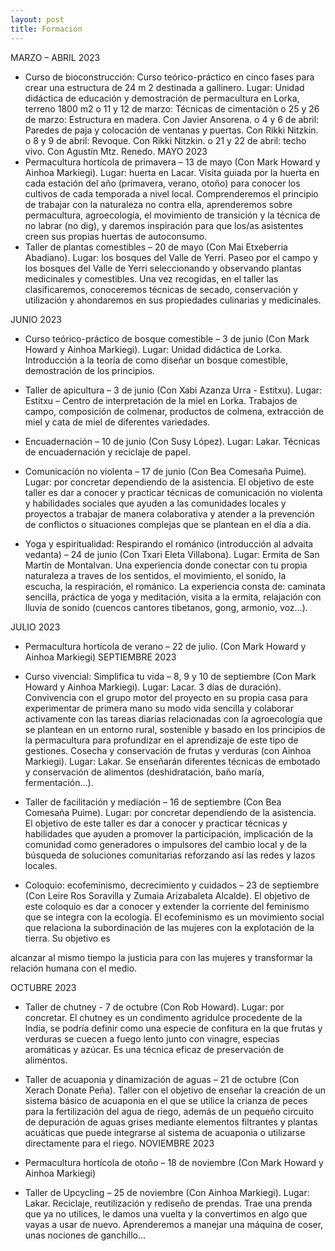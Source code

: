 ```yaml
---
layout: post
title: Formación
---
```


MARZO – ABRIL 2023
-  Curso de bioconstrucción: Curso teórico-práctico en
cinco fases para crear una estructura de 24 m 2 destinada a
gallinero. Lugar: Unidad didáctica de educación y
demostración de permacultura en Lorka, terreno 1800 m2
o 11 y 12 de marzo: Técnicas de cimentación
o 25 y 26 de marzo: Estructura en madera. Con Javier
Ansorena.
o 4 y 6 de abril: Paredes de paja y colocación de
ventanas y puertas. Con Rikki Nitzkin.
o 8 y 9 de abril: Revoque. Con Rikki Nitzkin.
o 21 y 22 de abril: techo vivo. Con Agustín Mtz.
Renedo.
MAYO 2023
- Permacultura hortícola de primavera – 13 de mayo
(Con Mark Howard y Ainhoa Markiegi). Lugar: huerta en
Lacar. Visita guiada por la huerta en cada estación del año
(primavera, verano, otoño) para conocer los cultivos de
cada temporada a nivel local. Comprenderemos el principio
de trabajar con la naturaleza no contra ella, aprenderemos
sobre permacultura, agroecología, el movimiento de
transición y la técnica de no labrar (no dig), y daremos
inspiración para que los/as asistentes creen sus propias
huertas de autoconsumo.
-  Taller de plantas comestibles – 20 de mayo (Con
Mai Etxeberria Abadiano). Lugar: los bosques del Valle de
Yerri. Paseo por el campo y los bosques del Valle de Yerri
seleccionando y observando plantas medicinales y
comestibles. Una vez recogidas, en el taller las
clasificaremos, conoceremos técnicas de secado,
conservación y utilización y ahondaremos en sus
propiedades culinarias y medicinales.

JUNIO 2023

- Curso teórico-práctico de bosque comestible – 3
de junio (Con Mark Howard y Ainhoa Markiegi). Lugar:
Unidad didáctica de Lorka. Introducción a la teoría de
como diseñar un bosque comestible, demostración de los
principios.
-  Taller de apicultura – 3 de junio (Con Xabi Azanza
Urra - Estitxu). Lugar: Estitxu – Centro de interpretación
de la miel en Lorka. Trabajos de campo, composición de
colmenar, productos de colmena, extracción de miel y cata
de miel de diferentes variedades.

-  Encuadernación – 10 de junio (Con Susy López).
Lugar: Lakar. Técnicas de encuadernación y reciclaje de
papel.
-  Comunicación no violenta – 17 de junio (Con Bea
Comesaña Puime). Lugar: por concretar dependiendo de la
asistencia. El objetivo de este taller es dar a conocer y
practicar técnicas de comunicación no violenta y
habilidades sociales que ayuden a las comunidades locales y
proyectos a trabajar de manera colaborativa y atender a la
prevención de conflictos o situaciones complejas que se
plantean en el día a día.

-  Yoga y espiritualidad: Respirando el románico
(introducción al advaita vedanta) – 24 de junio
(Con Txari Eleta Villabona). Lugar: Ermita de San Martín
de Montalvan. Una experiencia donde conectar con tu
propia naturaleza a traves de los sentidos, el movimiento, el
sonido, la escucha, la respiración, el románico. La
experiencia consta de: caminata sencilla, práctica de yoga y
meditación, visita a la ermita, relajación con lluvia de sonido
(cuencos cantores tibetanos, gong, armonio, voz…).

JULIO 2023
-  Permacultura hortícola de verano – 22 de julio.
(Con Mark Howard y Ainhoa Markiegi)
SEPTIEMBRE 2023
-  Curso vivencial: Simplifica tu vida – 8, 9 y 10 de
septiembre (Con Mark Howard y Ainhoa Markiegi). Lugar:
Lacar. 3 días de duración). Convivencia con el grupo motor
del proyecto en su propia casa para experimentar de
primera mano su modo vida sencilla y colaborar
activamente con las tareas diarias relacionadas con la
agroecología que se plantean en un entorno rural, sostenible
y basado en los principios de la permacultura para
profundizar en el aprendizaje de este tipo de gestiones.
Cosecha y conservación de frutas y verduras (con Ainhoa
Markiegi). Lugar: Lakar. Se enseñarán diferentes técnicas de
embotado y conservación de alimentos (deshidratación,
baño maría, fermentación…).
- Taller de facilitación y mediación – 16 de
septiembre (Con Bea Comesaña Puime). Lugar: por
concretar dependiendo de la asistencia. El objetivo de este
taller es dar a conocer y practicar técnicas y habilidades que
ayuden a promover la participación, implicación de la
comunidad como generadores o impulsores del cambio
local y de la búsqueda de soluciones comunitarias
reforzando así las redes y lazos locales.

-  Coloquio: ecofeminismo, decrecimiento y
cuidados – 23 de septiembre (Con Leire Ros Soravilla y
Zumaia Arizabaleta Alcalde). El objetivo de este coloquio
es dar a conocer y extender la corriente del feminismo que
se integra con la ecología. El ecofeminismo es un
movimiento social que relaciona la subordinación de las
mujeres con la explotación de la tierra. Su objetivo es

alcanzar al mismo tiempo la justicia para con las mujeres y
transformar la relación humana con el medio.

OCTUBRE 2023
-  Taller de chutney - 7 de octubre (Con Rob Howard).
Lugar: por concretar. El chutney es un condimento
agridulce procedente de la India, se podría definir como
una especie de confitura en la que frutas y verduras se
cuecen a fuego lento junto con vinagre, especias aromáticas
y azúcar. Es una técnica eficaz de preservación de
alimentos.
- Taller de acuaponia y dinamización de aguas – 21
de octubre (Con Xerach Donate Peña). Taller con el
objetivo de enseñar la creación de un sistema básico de
acuaponia en el que se utilice la crianza de peces para la
fertilización del agua de riego, además de un pequeño
circuito de depuración de aguas grises mediante elementos
filtrantes y plantas acuáticas que puede integrarse al sistema
de acuaponia o utilizarse directamente para el riego.
NOVIEMBRE 2023
-  Permacultura hortícola de otoño – 18 de noviembre
(Con Mark Howard y Ainhoa Markiegi)

-  Taller de Upcycling – 25 de noviembre (Con Ainhoa
Markiegi). Lugar: Lakar. Reciclaje, reutilización y rediseño
de prendas. Trae una prenda que ya no utilices, le damos
una vuelta y la convertimos en algo que vayas a usar de
nuevo. Aprenderemos a manejar una máquina de coser,
unas nociones de ganchillo…
